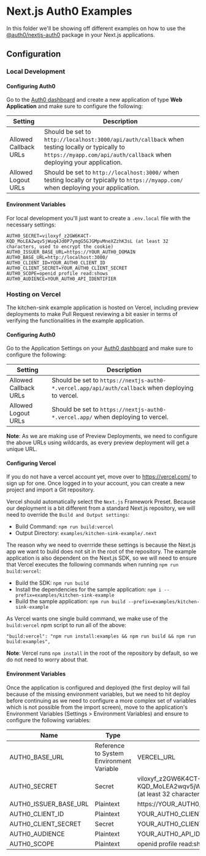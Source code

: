 # Next.js Auth0 Examples

In this folder we'll be showing off different examples on how to use the [@auth0/nextjs-auth0](https://www.npmjs.com/package/@auth0/nextjs-auth0) package in your Next.js applications.

## Configuration

### Local Development

#### Configuring Auth0

Go to the [Auth0 dashboard](https://manage.auth0.com/) and create a new application of type **Web Application** and make sure to configure the following:

| Setting               | Description                                                                                                                                                            |
| --------------------- | ---------------------------------------------------------------------------------------------------------------------------------------------------------------------- |
| Allowed Callback URLs | Should be set to `http://localhost:3000/api/auth/callback` when testing locally or typically to `https://myapp.com/api/auth/callback` when deploying your application. |
| Allowed Logout URLs   | Should be set to `http://localhost:3000/` when testing locally or typically to `https://myapp.com/` when deploying your application. 

#### Environment Variables
For local development you'll just want to create a `.env.local` file with the necessary settings:

```
AUTH0_SECRET=viloxyf_z2GW6K4CT-KQD_MoLEA2wqv5jWuq4Jd0P7ymgG5GJGMpvMneXZzhK3sL (at least 32 characters, used to encrypt the cookie)
AUTH0_ISSUER_BASE_URL=https://YOUR_AUTH0_DOMAIN
AUTH0_BASE_URL=http://localhost:3000/
AUTH0_CLIENT_ID=YOUR_AUTH0_CLIENT_ID
AUTH0_CLIENT_SECRET=YOUR_AUTH0_CLIENT_SECRET
AUTH0_SCOPE=openid profile read:shows
AUTH0_AUDIENCE=YOUR_AUTH0_API_IDENTIFIER
```

### Hosting on Vercel

The kitchen-sink example application is hosted on Vercel, including preview deployments to make Pull Request reviewing a bit easier in terms of verifying the functionalities in the example application.

#### Configuring Auth0

Go to the Application Settings on your [Auth0 dashboard](https://manage.auth0.com/) and make sure to configure the following:

| Setting               | Description                                                                                                                                                            |
| --------------------- | ---------------------------------------------------------------------------------------------------------------------------------------------------------------------- |
| Allowed Callback URLs | Should be set to `https://nextjs-auth0-*.vercel.app/api/auth/callback` when deploying to vercel. |
| Allowed Logout URLs   | Should be set to `https://nextjs-auth0-*.vercel.app/` when deploying to vercel.   

**Note**: As we are making use of Preview Deployments, we need to configure the above URLs using wildcards, as every preview deployment will get a unique URL.

#### Configuring Vercel
If you do not have a vercel account yet, move over to https://vercel.com/ to sign up for one.
Once logged in to your account, you can create a new project and import a Git repository.

Vercel should automatically select the `Next.js` Framework Preset.
Because our deployment is a bit different from a standard Next.js repository, we will need to override the `Build and Output settings`:

- Build Command: `npm run build:vercel`
- Output Directory: `examples/kitchen-sink-example/.next`

The reason why we need to overrride these settings is because the Next.js app we want to build does not sit in the root of the repository. The example application is also dependent on the Next.js SDK, so we will need to ensure that Vercel executes the following commands when running `npm run build:vercel`:

- Build the SDK: `npm run build`
- Install the dependencies for the sample application: `npm i --prefix=examples/kitchen-sink-example`
- Build the sample application: `npm run build --prefix=examples/kitchen-sink-example`

As Vercel wants one single build command, we make use of the `build:vercel` npm script to run all of the above:

```
"build:vercel": "npm run install:examples && npm run build && npm run build:examples",
```

**Note**: Vercel runs `npm install` in the root of the repository by default, so we do not need to worry about that.


#### Environment Variables
Once the application is configured and deployed (the first deploy will fail because of the missing environment variables, but we need to hit deploy before continuing as we need to configure a more complex set of variables which is not possible from the import screen), move to the application's Environment Variables (Settings > Environment Variables) and ensure to configure the following variables:

| Name  | Type  | Value |
| ------------- | ------------- | ------------- |
| AUTH0_BASE_URL | Reference to System Environment Variable | VERCEL_URL |
| AUTH0_SECRET | Secret | viloxyf_z2GW6K4CT-KQD_MoLEA2wqv5jWuq4Jd0P7ymgG5GJGMpvMneXZzhK3sL (at least 32 characters, used to encrypt the cookie) |
| AUTH0_ISSUER_BASE_URL | Plaintext | https://YOUR_AUTH0_DOMAIN |
| AUTH0_CLIENT_ID | Plaintext | YOUR_AUTH0_CLIENT_ID |
| AUTH0_CLIENT_SECRET | Secret | YOUR_AUTH0_CLIENT_SECRET |
| AUTH0_AUDIENCE | Plaintext | YOUR_AUTH0_API_IDENTIFIER |
| AUTH0_SCOPE | Plaintext | openid profile read:shows
